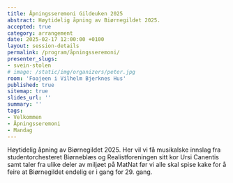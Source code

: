 ```yaml
---
title: Åpningsseremoni Gildeuken 2025
abstract: Høytidelig åpning av Biørnegildet 2025.
accepted: true
category: arrangement
date: 2025-02-17 12:00:00 +0100
layout: session-details
permalink: /program/åpningsseremoni/
presenter_slugs:
- svein-stolen
# image: /static/img/organizers/peter.jpg
room: 'Foajeen i Vilhelm Bjerknes Hus'
published: true
sitemap: true
slides_url: ''
summary: ''
tags:
- Velkommen
- Åpningsseremoni
- Mandag
---
```


Høytidelig åpning av Biørnegildet 2025. Her vil vi få musikalske innslag fra studentorchesteret Biørneblæs og Realistforeningen sitt kor Ursi Canentis samt taler fra ulike deler av miljøet på MatNat før vi alle skal spise kake for å feire at Biørnegildet endelig er i gang for 29. gang.
